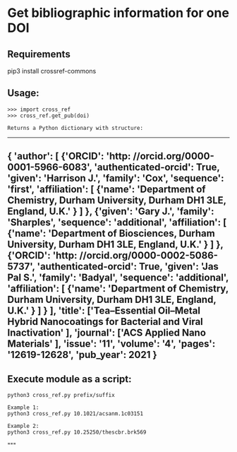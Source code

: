 # Get bibliographic information for one DOI

## Requirements 
pip3 install crossref-commons


## Usage:
    >>> import cross_ref
    >>> cross_ref.get_pub(doi)

    Returns a Python dictionary with structure:
---
{
    'author': [
    {'ORCID': 
            'http: //orcid.org/0000-0001-5966-6083', 
            'authenticated-orcid': True, 
            'given': 'Harrison J.', 
            'family': 'Cox', 
            'sequence': 'first', 
            'affiliation': [
        {'name': 'Department of Chemistry, Durham University, Durham DH1 3LE, England, U.K.'
        }
      ]
    },
    {'given': 'Gary J.', 
            'family': 'Sharples', 
            'sequence': 
            'additional', 
            'affiliation': [
        {'name': 'Department of Biosciences, Durham University, Durham DH1 3LE, England, U.K.'
        }
      ]
    },
    {'ORCID': 
            'http: //orcid.org/0000-0002-5086-5737', 
            'authenticated-orcid': True, 
            'given': 'Jas Pal S.', 
            'family': 'Badyal', 
            'sequence': 'additional', 
            'affiliation': [
        {'name': 'Department of Chemistry, Durham University, Durham DH1 3LE, England, U.K.'
        }
      ]
    }
  ], 
    'title': ['Tea–Essential Oil–Metal Hybrid Nanocoatings for Bacterial and Viral Inactivation'
  ], 
    'journal': ['ACS Applied Nano Materials'
  ], 
    'issue': '11', 
    'volume': '4', 
    'pages': '12619-12628', 
    'pub_year': 2021
 }
---



## Execute module as a script:

    python3 cross_ref.py prefix/suffix

    Example 1:
    python3 cross_ref.py 10.1021/acsanm.1c03151
    
    Example 2:
    python3 cross_ref.py 10.25250/thescbr.brk569
"""




